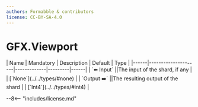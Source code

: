```yaml
---
authors: Formabble & contributors
license: CC-BY-SA-4.0
---
```



# GFX.Viewport

<div class="sh-parameters" markdown="1">
| Name | Mandatory | Description | Default | Type |
|------|---------------------|-------------|---------|------|
| `⬅️ Input` ||The input of the shard, if any | | [`None`](../../types/#none) |
| `Output ➡️` ||The resulting output of the shard | | [`Int4`](../../types/#int4) |

</div>



--8<-- "includes/license.md"

